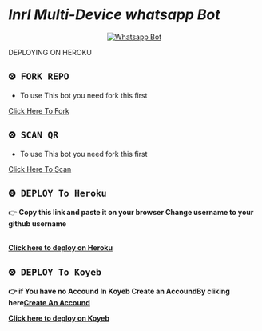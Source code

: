 
# *Inrl Multi-Device whatsapp Bot*
<div align="center">
  
  [![Whatsapp Bot](https://readme-typing-svg.herokuapp.com?font=times-bold-italic&color=%23F7F7F7&duration=4862&center=true&vCenter=true&lines=WELCOME+TO+INRL+MD+GIT+REPO)](https://chat.whatsapp.com/GuoCHF6Wjci8rKPe6CKHsi)
</div>

DEPLOYING ON HEROKU
  <div align="left">
   
## `⨷ FORK REPO`

- To use This bot you need fork this first <br>

[Click Here To Fork](https://github.com/inrl-official/inrl-bot-md/fork)

## `⨷ SCAN QR`

- To use This bot you need fork this first <br>

[Click Here To Scan](https://frendpage.vercel.app/)


## `⨷ DEPLOY To Heroku`  
  

👉 <b>Copy this link and paste it on your browser Change username to your github username<br><br>

  [Click here to deploy on Heroku](https://inrl-deploy-web.vercel.app/)
<br>
## `⨷ DEPLOY To Koyeb`  
  

👉 <b>if You have no Accound In Koyeb Create an AccoundBy cliking here<b>[Create An Accound](https://app.koyeb.com/)<br>

  [Click here to deploy on Koyeb](https://app.koyeb.com/apps/deploy?type=docker&image=quay.io/inrlwabot/inrl-bot:latest&env[SESSION_ID]&name=inrl-bot-md&env[KOYEB_NAME]=inrl-official&env[PORT]=8080)
<br>

</div>

<div align="left">
  
